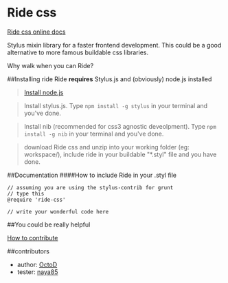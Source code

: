 Ride css
========

[Ride css online docs](https://ride-css.github.io/)

Stylus mixin library for a faster frontend development. This could be a good alternative to more famous buildable css libraries.

Why walk when you can Ride?

##Installing ride
Ride **requires** Stylus.js and (obviously) node.js installed

> [Install node.js](http://nodejs.org/ "Click here to go to node.js website")

> Install stylus.js. Type ```npm install -g stylus``` in your terminal and you've done.

> Install nib (recommended for css3 agnostic deveolpment). Type ```npm install -g nib``` in your terminal and you've done.

> download Ride css and unzip into your working folder (eg: workspace/), include ride in your buildable "*.styl" file and you have done.

##Documentation
####How to include Ride in your .styl file
```
// assuming you are using the stylus-contrib for grunt
// type this
@require 'ride-css'

// write your wonderful code here
```

##You could be really helpful

[How to contribute](https://github.com/octod/ride-css/blob/master/contributing.md)


##contributors

* author: [OctoD](https://github.com/OctoD/)
* tester: [naya85](https://github.com/naya85/)